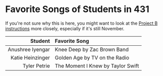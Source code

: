 # Favorite Songs of Students in 431

If you're not sure why this is here, you might want to look at the [Project B instructions](https://thomaselove.github.io/431-2021-projectB/) more closely, especially if it's still November.

Student | Favorite Song
-------: | :---------------------------------------
Anushree Iyengar | Knee Deep by Zac Brown Band
Katie Heinzinger | Golden Age by TV on the Radio
Tyler Petrie | The Moment I Knew by Taylor Swift
